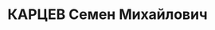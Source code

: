 ---
title: КАРЦЕВ Семен Михайлович
description: "Род. в 1897, Воронежская обл., Левороссошанский р-н, с. Московское,\
  \ русский, обр.: высшее, б/п. Проживал: Москва, ул. Погодинка, д. 2/3, кв. 88. Инженер-химик\
  \ экспериментального завода НИИ органических полупродуктов и красителей им.Ворошилова\
  \ \n  Арестован 05.10.1937. Обв. в шпионской и диверсионной деятельности. Приговор:\
  \ ВК ВС СССР, 28.11.1937 – ВМН. Расстрелян 28.11.1937, г.Москва. \n  Реабилитирован\
  \ ВК ВС СССР июнь 1957"
---